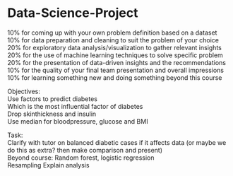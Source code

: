 # Data-Science-Project

10% for coming up with your own problem definition based on a dataset<br>
10% for data preparation and cleaning to suit the problem of your choice<br>
20% for exploratory data analysis/visualization to gather relevant insights<br>
20% for the use of machine learning techniques to solve specific problem<br>
20% for the presentation of data-driven insights and the recommendations<br>
10% for the quality of your final team presentation and overall impressions<br>
10% for learning something new and doing something beyond this course<br>

Objectives:<br>
Use factors to predict diabetes<br>
Which is the most influential factor of diabetes<br>
Drop skinthickness and insulin<br>
Use median for bloodpressure, glucose and BMI<br>

Task:<br>
Clarify with tutor on balanced diabetic cases if it affects data (or maybe we do this as extra? then make comparison and present)<br>
Beyond course: Random forest, logistic regression<br>
Resampling
Explain analysis
